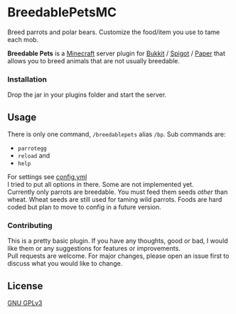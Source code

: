 # BreedablePetsMC
Breed parrots and polar bears. Customize the food/item you use to tame each mob.

**Breedable Pets** is a [Minecraft](http://minecraft.net) server plugin for [Bukkit](http://http://bukkit.org) / [Spigot](http://spigotmc.org) / [Paper](http://papermc.io) that allows you to breed animals that are not usually breedable.

### Installation

Drop the jar in your plugins folder and start the server.

## Usage
There is only one command, `/breedablepets` alias `/bp`. Sub commands are:
- `parrotegg`
- `reload` and
- `help`

For settings see [config.yml](https://github.com/Magnum97/BreedablePetsMC/blob/master/src/main/resources/config.yml)\
I tried to put all options in there. Some are not implemented yet. \
Currently only parrots are breedable. You must feed them seeds *other* than wheat. Wheat seeds are still used for taming wild parrots. Foods are hard coded but plan to move to config in a future version.

### Contributing
This is a pretty basic plugin. If you have any thoughts, good or bad, I would like them or any suggestions for features or improvements.\
Pull requests are welcome. For major changes, please open an issue first to discuss what you would like to change.

## License
[GNU GPLv3](https://choosealicense.com/licenses/gpl-3.0/)
